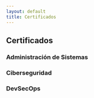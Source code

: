 ```yaml
---
layout: default
title: Certificados
---
```

## Certificados

### Administración de Sistemas

### Ciberseguridad

### DevSecOps
